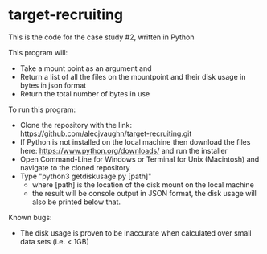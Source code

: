 # target-recruiting
This is the code for the case study #2, written in Python

This program will:
  - Take a mount point as an argument and 
  - Return a list of all the files on the mountpoint and their disk usage in bytes in json format
  - Return the total number of bytes in use

To run this program:
  - Clone the repository with the link: https://github.com/alecjvaughn/target-recruiting.git
  - If Python is not installed on the local machine then download the files here: https://www.python.org/downloads/ and run the installer
  - Open Command-Line for Windows or Terminal for Unix (Macintosh) and navigate to the cloned repository
  - Type "python3 getdiskusage.py [path]"
    - where [path] is the location of the disk mount on the local machine
    - the result will be console output in JSON format, the disk usage will also be printed below that.
  
Known bugs:
  - The disk usage is proven to be inaccurate when calculated over small data sets (i.e. < 1GB)

